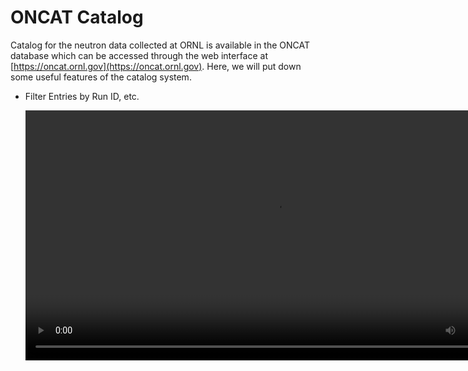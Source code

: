 ONCAT Catalog
===

Catalog for the neutron data collected at ORNL is available in the ONCAT database which can be accessed through the web interface at [https://oncat.ornl.gov](https://oncat.ornl.gov). Here, we will put down some useful features of the catalog system.

- Filter Entries by Run ID, etc.

    <video width="800" controls>
        <source src="../../imgs/oncat_filter.mp4" type="video/mp4">
    </video>
